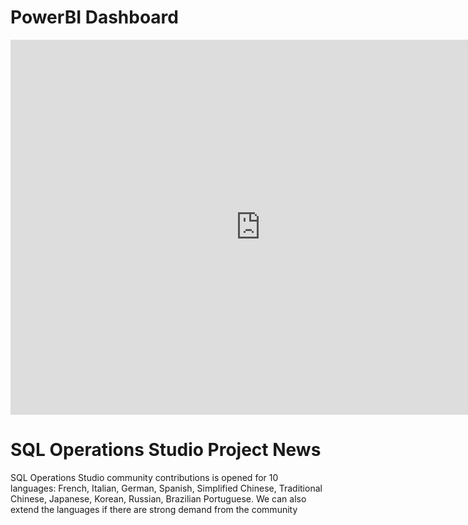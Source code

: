 # PowerBI Dashboard

<iframe src="https://msit.powerbi.com/view?r=eyJrIjoiYjkwOWJhYTEtZGYxMC00NzRjLWI5ODktOWIwYWI2YjA3ZGM1IiwidCI6IjcyZjk4OGJmLTg2ZjEtNDFhZi05MWFiLTJkN2NkMDExZGI0NyIsImMiOjV9" width="800" height="600" frameborder="0" allowfullscreen="allowfullscreen"></iframe>








# SQL Operations Studio Project News

SQL Operations Studio community contributions is opened for 10 languages: French, Italian, German, Spanish, Simplified Chinese, Traditional Chinese, Japanese, Korean, Russian, Brazilian Portuguese. We can also extend the languages if there are strong demand from the community

